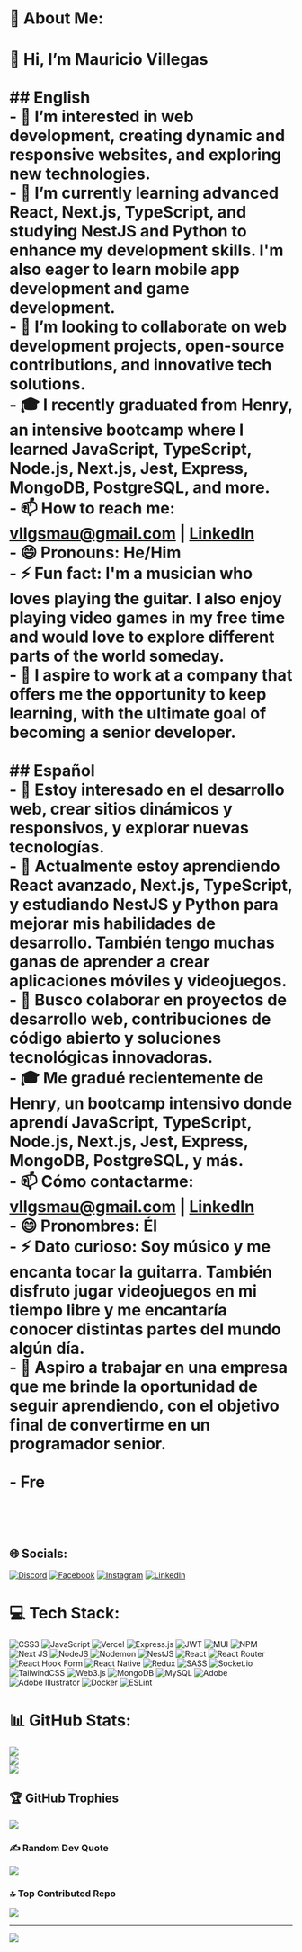 # 💫 About Me:
# 👋 Hi, I’m Mauricio Villegas <br><br>## English<br>- 👀 I’m interested in web development, creating dynamic and responsive websites, and exploring new technologies.<br>- 🌱 I’m currently learning advanced React, Next.js, TypeScript, and studying NestJS and Python to enhance my development skills. I'm also eager to learn mobile app development and game development.<br>- 💞️ I’m looking to collaborate on web development projects, open-source contributions, and innovative tech solutions.<br>- 🎓 I recently graduated from Henry, an intensive bootcamp where I learned JavaScript, TypeScript, Node.js, Next.js, Jest, Express, MongoDB, PostgreSQL, and more.<br>- 📫 How to reach me: [vllgsmau@gmail.com](mailto:vllgsmau@gmail.com) | [LinkedIn](https://www.linkedin.com/in/mauricio-villegas-63a308246/)<br>- 😄 Pronouns: He/Him<br>- ⚡ Fun fact: I'm a musician who loves playing the guitar. I also enjoy playing video games in my free time and would love to explore different parts of the world someday.<br>- 💼 I aspire to work at a company that offers me the opportunity to keep learning, with the ultimate goal of becoming a senior developer.<br><br>## Español<br>- 👀 Estoy interesado en el desarrollo web, crear sitios dinámicos y responsivos, y explorar nuevas tecnologías.<br>- 🌱 Actualmente estoy aprendiendo React avanzado, Next.js, TypeScript, y estudiando NestJS y Python para mejorar mis habilidades de desarrollo. También tengo muchas ganas de aprender a crear aplicaciones móviles y videojuegos.<br>- 💞️ Busco colaborar en proyectos de desarrollo web, contribuciones de código abierto y soluciones tecnológicas innovadoras.<br>- 🎓 Me gradué recientemente de Henry, un bootcamp intensivo donde aprendí JavaScript, TypeScript, Node.js, Next.js, Jest, Express, MongoDB, PostgreSQL, y más.<br>- 📫 Cómo contactarme: [vllgsmau@gmail.com](mailto:vllgsmau@gmail.com) | [LinkedIn](https://www.linkedin.com/in/mauricio-villegas-63a308246/)<br>- 😄 Pronombres: Él<br>- ⚡ Dato curioso: Soy músico y me encanta tocar la guitarra. También disfruto jugar videojuegos en mi tiempo libre y me encantaría conocer distintas partes del mundo algún día.<br>- 💼 Aspiro a trabajar en una empresa que me brinde la oportunidad de seguir aprendiendo, con el objetivo final de convertirme en un programador senior.<br><br>- Fre<br><br><!---<br>V-Mau/V-Mau is a ✨ special ✨ repository because its `README.md` (this file) appears on your GitHub profile.<br>You can click the Preview link to take a look at your changes.<br>---><br>


## 🌐 Socials:
[![Discord](https://img.shields.io/badge/Discord-%237289DA.svg?logo=discord&logoColor=white)](https://discord.gg/rock_st) [![Facebook](https://img.shields.io/badge/Facebook-%231877F2.svg?logo=Facebook&logoColor=white)](https://facebook.com/https://www.facebook.com/Axel.vllgs/) [![Instagram](https://img.shields.io/badge/Instagram-%23E4405F.svg?logo=Instagram&logoColor=white)](https://instagram.com/https://www.instagram.com/mauvllgs/) [![LinkedIn](https://img.shields.io/badge/LinkedIn-%230077B5.svg?logo=linkedin&logoColor=white)](https://linkedin.com/in/https://www.linkedin.com/in/mauricio-villegas-63a308246/) 

# 💻 Tech Stack:
![CSS3](https://img.shields.io/badge/css3-%231572B6.svg?style=for-the-badge&logo=css3&logoColor=white) ![JavaScript](https://img.shields.io/badge/javascript-%23323330.svg?style=for-the-badge&logo=javascript&logoColor=%23F7DF1E) ![Vercel](https://img.shields.io/badge/vercel-%23000000.svg?style=for-the-badge&logo=vercel&logoColor=white) ![Express.js](https://img.shields.io/badge/express.js-%23404d59.svg?style=for-the-badge&logo=express&logoColor=%2361DAFB) ![JWT](https://img.shields.io/badge/JWT-black?style=for-the-badge&logo=JSON%20web%20tokens) ![MUI](https://img.shields.io/badge/MUI-%230081CB.svg?style=for-the-badge&logo=mui&logoColor=white) ![NPM](https://img.shields.io/badge/NPM-%23CB3837.svg?style=for-the-badge&logo=npm&logoColor=white) ![Next JS](https://img.shields.io/badge/Next-black?style=for-the-badge&logo=next.js&logoColor=white) ![NodeJS](https://img.shields.io/badge/node.js-6DA55F?style=for-the-badge&logo=node.js&logoColor=white) ![Nodemon](https://img.shields.io/badge/NODEMON-%23323330.svg?style=for-the-badge&logo=nodemon&logoColor=%BBDEAD) ![NestJS](https://img.shields.io/badge/nestjs-%23E0234E.svg?style=for-the-badge&logo=nestjs&logoColor=white) ![React](https://img.shields.io/badge/react-%2320232a.svg?style=for-the-badge&logo=react&logoColor=%2361DAFB) ![React Router](https://img.shields.io/badge/React_Router-CA4245?style=for-the-badge&logo=react-router&logoColor=white) ![React Hook Form](https://img.shields.io/badge/React%20Hook%20Form-%23EC5990.svg?style=for-the-badge&logo=reacthookform&logoColor=white) ![React Native](https://img.shields.io/badge/react_native-%2320232a.svg?style=for-the-badge&logo=react&logoColor=%2361DAFB) ![Redux](https://img.shields.io/badge/redux-%23593d88.svg?style=for-the-badge&logo=redux&logoColor=white) ![SASS](https://img.shields.io/badge/SASS-hotpink.svg?style=for-the-badge&logo=SASS&logoColor=white) ![Socket.io](https://img.shields.io/badge/Socket.io-black?style=for-the-badge&logo=socket.io&badgeColor=010101) ![TailwindCSS](https://img.shields.io/badge/tailwindcss-%2338B2AC.svg?style=for-the-badge&logo=tailwind-css&logoColor=white) ![Web3.js](https://img.shields.io/badge/web3.js-F16822?style=for-the-badge&logo=web3.js&logoColor=white) ![MongoDB](https://img.shields.io/badge/MongoDB-%234ea94b.svg?style=for-the-badge&logo=mongodb&logoColor=white) ![MySQL](https://img.shields.io/badge/mysql-4479A1.svg?style=for-the-badge&logo=mysql&logoColor=white) ![Adobe](https://img.shields.io/badge/adobe-%23FF0000.svg?style=for-the-badge&logo=adobe&logoColor=white) ![Adobe Illustrator](https://img.shields.io/badge/adobe%20illustrator-%23FF9A00.svg?style=for-the-badge&logo=adobe%20illustrator&logoColor=white) ![Docker](https://img.shields.io/badge/docker-%230db7ed.svg?style=for-the-badge&logo=docker&logoColor=white) ![ESLint](https://img.shields.io/badge/ESLint-4B3263?style=for-the-badge&logo=eslint&logoColor=white)
# 📊 GitHub Stats:
![](https://github-readme-stats.vercel.app/api?username=V-Mau&theme=tokyonight&hide_border=false&include_all_commits=false&count_private=false)<br/>
![](https://github-readme-streak-stats.herokuapp.com/?user=V-Mau&theme=tokyonight&hide_border=false)<br/>
![](https://github-readme-stats.vercel.app/api/top-langs/?username=V-Mau&theme=tokyonight&hide_border=false&include_all_commits=false&count_private=false&layout=compact)

## 🏆 GitHub Trophies
![](https://github-profile-trophy.vercel.app/?username=V-Mau&theme=tokyonight&no-frame=false&no-bg=true&margin-w=4)

### ✍️ Random Dev Quote
![](https://quotes-github-readme.vercel.app/api?type=horizontal&theme=radical)

### 🔝 Top Contributed Repo
![](https://github-contributor-stats.vercel.app/api?username=V-Mau&limit=5&theme=tokyonight&combine_all_yearly_contributions=true)

---
[![](https://visitcount.itsvg.in/api?id=V-Mau&icon=0&color=0)](https://visitcount.itsvg.in)

<!-- Proudly created with GPRM ( https://gprm.itsvg.in ) -->
